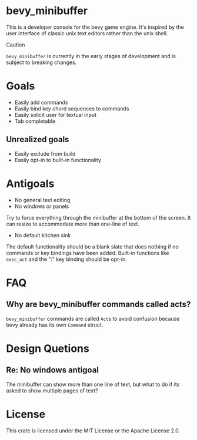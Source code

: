# bevy_minibuffer

This is a developer console for the bevy game engine. It's inspired by the
user interface of classic unix text editors rather than the unix shell.

> [!CAUTION]
> `bevy_minibuffer` is currently in the early stages of development and is subject to breaking changes.

# Goals

- Easily add commands
- Easily bind key chord sequences to commands
- Easily solicit user for textual input
- Tab completable
## Unrealized goals
- Easily exclude from build
- Easily opt-in to built-in functionality

# Antigoals

- No general text editing
- No windows or panels

Try to force everything through the minibuffer at the bottom of the screen. It can resize to accommodate more than one-line of text. 

- No default kitchen sink

The default functionality should be a blank slate that does nothing if no commands or key bindings have been added. Built-in functions like `exec_act` and the ":" key binding should be opt-in.

# FAQ

## Why are bevy_minibuffer commands called acts?

`bevy_minibuffer` commands are called `Act`s to avoid confusion because bevy
already has its own `Command` struct.

# Design Quetions
## Re: No windows antigoal
The minibuffer can show more than one line of text, but what to do if its asked
to show multiple pages of text?

# License

This crate is licensed under the MIT License or the Apache License 2.0.
